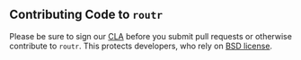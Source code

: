 Contributing Code to `routr`
-------------------------------

Please be sure to sign our [CLA][] before you submit pull requests or otherwise contribute to `routr`. This protects developers, who rely on [BSD license][].

[BSD license]: https://github.com/ouchdown/routr/blob/master/LICENSE.md
[CLA]: https://yahoocla.herokuapp.com/

